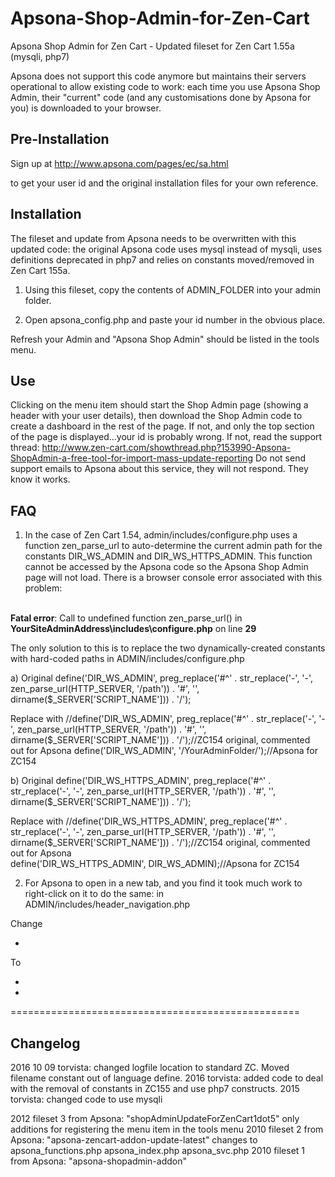 # Apsona-Shop-Admin-for-Zen-Cart

Apsona Shop Admin for Zen Cart - Updated fileset for Zen Cart 1.55a (mysqli, php7)

Apsona does not support this code anymore but maintains their servers operational to allow existing code to work: each time you use Apsona Shop Admin, their "current" code (and any customisations done by Apsona for you) is downloaded to your browser.

Pre-Installation
---------------
Sign up at 
http://www.apsona.com/pages/ec/sa.html

to get your user id and the original installation files for your own reference.

Installation
------------
The fileset and update from Apsona needs to be overwritten with this updated code: the original Apsona code uses mysql instead of mysqli, uses definitions deprecated in php7 and relies on constants moved/removed in Zen Cart 155a. 

1) Using this fileset, copy the contents of ADMIN_FOLDER into your admin folder.

2) Open apsona_config.php and paste your id number in the obvious place.

Refresh your Admin and "Apsona Shop Admin" should be listed in the tools menu.

Use
---
Clicking on the menu item should start the Shop Admin page (showing a header with your user details), then download the Shop Admin code to create a dashboard in the rest of the page.
If not, and only the top section of the page is displayed...your id is probably wrong.
If not, read the support thread: http://www.zen-cart.com/showthread.php?153990-Apsona-ShopAdmin-a-free-tool-for-import-mass-update-reporting
Do not send support emails to Apsona about this service, they will not respond. They know it works.

FAQ
---
1) In the case of Zen Cart 1.54, admin/includes/configure.php uses a function zen_parse_url to auto-determine the current admin path for the constants DIR_WS_ADMIN and DIR_WS_HTTPS_ADMIN.
This function cannot be accessed by the Apsona code so the Apsona Shop Admin page will not load.
There is a browser console error associated with this problem:
<br />
<b>Fatal error</b>:  Call to undefined function zen_parse_url() in <b>YourSiteAdminAddress\includes\configure.php</b> on line
 <b>29</b><br /> 
 
The only solution to this is to replace the two dynamically-created constants with hard-coded paths in ADMIN/includes/configure.php

a) Original
define('DIR_WS_ADMIN', preg_replace('#^' . str_replace('-', '\-', zen_parse_url(HTTP_SERVER, '/path')) . '#', '', dirname($_SERVER['SCRIPT_NAME'])) . '/');

Replace with
//define('DIR_WS_ADMIN', preg_replace('#^' . str_replace('-', '\-', zen_parse_url(HTTP_SERVER, '/path')) . '#', '', dirname($_SERVER['SCRIPT_NAME'])) . '/');//ZC154 original, commented out for Apsona
define('DIR_WS_ADMIN', '/YourAdminFolder/');//Apsona for ZC154  

b) Original
define('DIR_WS_HTTPS_ADMIN', preg_replace('#^' . str_replace('-', '\-', zen_parse_url(HTTP_SERVER, '/path')) . '#', '', dirname($_SERVER['SCRIPT_NAME'])) . '/');  

Replace with 
//define('DIR_WS_HTTPS_ADMIN', preg_replace('#^' . str_replace('-', '\-', zen_parse_url(HTTP_SERVER, '/path')) . '#', '', dirname($_SERVER['SCRIPT_NAME'])) . '/');//ZC154 original, commented out for Apsona  
define('DIR_WS_HTTPS_ADMIN', DIR_WS_ADMIN);//Apsona for ZC154

2) For Apsona to open in a new tab, and you find it took much work to right-click on it to do the same:
in ADMIN/includes/header_navigation.php

Change
              <ul class="dropdown-menu">
                <?php foreach ($pages as $page) { ?>
                  <li><a href="<?php echo zen_href_link($page['file'], $page['params']) ?>"><?php echo $page['name'] ?></a></li>
                <?php } ?>
              </ul>

To
              <ul class="dropdown-menu">
                <?php foreach ($pages as $page) { ?>
					<?php if ($page['file']=='apsona_index') { //steve hack to open Apsona in a new browser window ?>
						<li><a href="<?php echo zen_href_link($page['file'], $page['params']) ?>" target="_blank"><?php echo $page['name']; ?></a></li>
						<?php } else { ?>
                  <li><a href="<?php echo zen_href_link($page['file'], $page['params']); ?>"><?php echo $page['name'] ?></a></li>
                <?php }} ?>
              </ul>

==================================================

Changelog
---------
2016 10 09 torvista: changed logfile location to standard ZC. Moved filename constant out of language define.
2016 torvista: added code to deal with the removal of constants in ZC155 and use php7 constructs. 
2015 torvista: changed code to use mysqli

2012 fileset 3 from Apsona: "shopAdminUpdateForZenCart1dot5"
only additions for registering the menu item in the tools menu
2010 fileset 2 from Apsona: "apsona-zencart-addon-update-latest"
changes to 
apsona_functions.php
apsona_index.php
apsona_svc.php
2010 fileset 1 from Apsona: "apsona-shopadmin-addon"